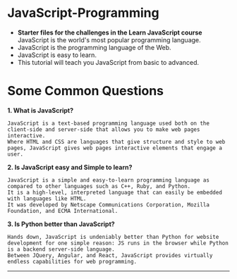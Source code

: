 # JavaScript-Programming

- **Starter files for the challenges in the Learn JavaScript course** JavaScript is the world's most popular programming language.
- JavaScript is the programming language of the Web.
- JavaScript is easy to learn.
- This tutorial will teach you JavaScript from basic to advanced.

# **Some Common Questions** #


**1. What is JavaScript?**

```
JavaScript is a text-based programming language used both on the client-side and server-side that allows you to make web pages interactive. 
Where HTML and CSS are languages that give structure and style to web pages, JavaScript gives web pages interactive elements that engage a user.
```


**2. Is JavaScript easy and Simple to learn?**

```
JavaScript is a simple and easy-to-learn programming language as compared to other languages such as C++, Ruby, and Python. 
It is a high-level, interpreted language that can easily be embedded with languages like HTML. 
It was developed by Netscape Communications Corporation, Mozilla Foundation, and ECMA International.
```


**3. Is Python better than JavaScript?**

```
Hands down, JavaScript is undeniably better than Python for website development for one simple reason: JS runs in the browser while Python is a backend server-side language.
Between JQuery, Angular, and React, JavaScript provides virtually endless capabilities for web programming.
```
---
